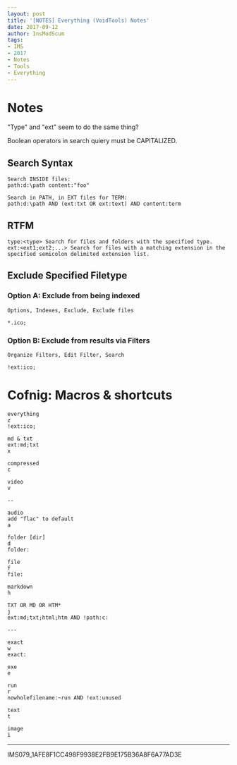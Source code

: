 ```yaml
---
layout: post
title: '[NOTES] Everything (VoidTools) Notes'
date: 2017-09-12
author: InsModScum
tags:
- IMS
- 2017
- Notes
- Tools
- Everything
---
```


<!-- more -->

# Notes #

"Type" and "ext" seem to do the same thing?

Boolean operators in search quiery must be CAPITALIZED.

## Search Syntax ##

~~~
Search INSIDE files:
path:d:\path content:"foo"

Search in PATH, in EXT files for TERM:
path:d:\path AND (ext:txt OR ext:text) AND content:term
~~~

## RTFM ##

~~~
type:<type> Search for files and folders with the specified type.
ext:<ext1;ext2;...> Search for files with a matching extension in the specified semicolon delimited extension list.
~~~

## Exclude Specified Filetype ##

### Option A: Exclude from being indexed ###

`Options, Indexes, Exclude, Exclude files`

~~~
*.ico;
~~~

### Option B: Exclude from results via Filters ###

`Organize Filters, Edit Filter, Search`

~~~
!ext:ico;
~~~

# Cofnig: Macros & shortcuts #

~~~
everything
z
!ext:ico;

md & txt
ext:md;txt
x

compressed
c

video
v

--

audio
add "flac" to default
a

folder [dir]
d
folder:

file
f
file:

markdown
h

TXT OR MD OR HTM*
j
ext:md;txt;html;htm AND !path:c:

---

exact
w
exact:

exe
e

run
r
nowholefilename:~run AND !ext:unused

text
t

image
i
~~~

---

IMS079_1AFE8F1CC498F9938E2FB9E175B36A8F6A77AD3E